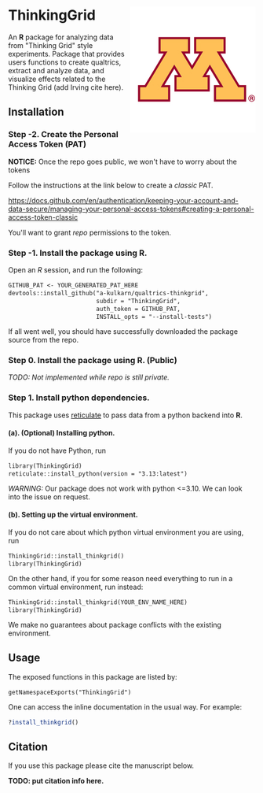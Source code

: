 # ThinkingGrid <img src="ThinkingGrid/man/figures/logo.jpg" align="right" />

An **R** package for analyzing data from "Thinking Grid" style experiments.
Package that provides users functions to create qualtrics, extract and
analyze data, and visualize effects related to the Thinking Grid (add
Irving cite here).

## Installation

### Step -2. Create the Personal Access Token (PAT)

**NOTICE:** Once the repo goes public, we won't have to worry about the tokens

Follow the instructions at the link below to create a *classic* PAT.

https://docs.github.com/en/authentication/keeping-your-account-and-data-secure/managing-your-personal-access-tokens#creating-a-personal-access-token-classic

You'll want to grant _repo_ permissions to the token.

### Step -1. Install the package using R.

Open an *R* session, and run the following:
```
GITHUB_PAT <- YOUR_GENERATED_PAT_HERE
devtools::install_github("a-kulkarn/qualtrics-thinkgrid",
                         subdir = "ThinkingGrid",
                         auth_token = GITHUB_PAT,
                         INSTALL_opts = "--install-tests")
```
If all went well, you should have successfully downloaded the package source from the repo. 

### Step 0. Install the package using R. (Public)

_TODO: Not implemented while repo is still private._

### Step 1. Install python dependencies.
This package uses [reticulate](https://rstudio.github.io/reticulate/) to pass data
from a python backend into **R**. 

#### (a). (Optional) Installing python.
If you do not have Python, run
```
library(ThinkingGrid)
reticulate::install_python(version = "3.13:latest")
```

_WARNING:_ Our package does not work with python <=3.10. We can look into the issue on request.

#### (b). Setting up the virtual environment.
If you do not care about which python virtual environment you are using, run
```
ThinkingGrid::install_thinkgrid()
library(ThinkingGrid)
```

On the other hand, if you for some reason need everything to run in a common virtual
environment, run instead:
```
ThinkingGrid::install_thinkgrid(YOUR_ENV_NAME_HERE)
library(ThinkingGrid)
```
We make no guarantees about package conflicts with the existing environment.

## Usage

The exposed functions in this package are listed by:
```
getNamespaceExports("ThinkingGrid")
```

One can access the inline documentation in the usual way. For example:
```r
?install_thinkgrid()
```

## Citation

If you use this package please cite the manuscript below.

**TODO: put citation info here.**
